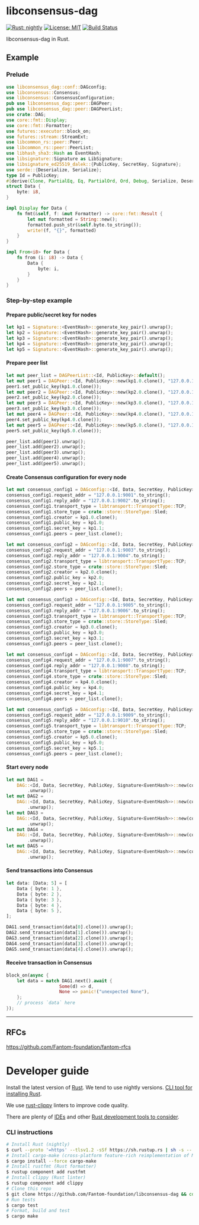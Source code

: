 libconsensus-dag
==================
[![Rust: nightly](https://img.shields.io/badge/Rust-nightly-blue.svg)](https://www.rust-lang.org) [![License: MIT](https://img.shields.io/badge/License-MIT-green.svg)](LICENSE) [![Build Status](https://travis-ci.org/Fantom-foundation/libconsensus-dag.svg?branch=master)](https://travis-ci.org/Fantom-foundation/libconsensus-dag)

libconsensus-dag in Rust.

## Example

### Prelude
```rust
use libconsensus_dag::conf::DAGconfig;
use libconsensus::Consensus;
use libconsensus::ConsensusConfiguration;
pub use libconsensus_dag::peer::DAGPeer;
pub use libconsensus_dag::peer::DAGPeerList;
use crate::DAG;
use core::fmt::Display;
use core::fmt::Formatter;
use futures::executor::block_on;
use futures::stream::StreamExt;
use libcommon_rs::peer::Peer;
use libcommon_rs::peer::PeerList;
use libhash_sha3::Hash as EventHash;
use libsignature::Signature as LibSignature;
use libsignature_ed25519_dalek::{PublicKey, SecretKey, Signature};
use serde::{Deserialize, Serialize};
type Id = PublicKey;
#[derive(Clone, PartialEq, Eq, PartialOrd, Ord, Debug, Serialize, Deserialize, Hash, Copy)]
struct Data {
    byte: i8,
}

impl Display for Data {
    fn fmt(&self, f: &mut Formatter) -> core::fmt::Result {
        let mut formatted = String::new();
        formatted.push_str(&self.byte.to_string());
        write!(f, "{}", formatted)
    }
}

impl From<i8> for Data {
    fn from (i: i8) -> Data {
        Data {
            byte: i,
        }
    }
}
```

### Step-by-step example

#### Prepare public/secret key for nodes
```rust
let kp1 = Signature::<EventHash>::generate_key_pair().unwrap();
let kp2 = Signature::<EventHash>::generate_key_pair().unwrap();
let kp3 = Signature::<EventHash>::generate_key_pair().unwrap();
let kp4 = Signature::<EventHash>::generate_key_pair().unwrap();
let kp5 = Signature::<EventHash>::generate_key_pair().unwrap();
```

#### Prepare peer list
```rust
let mut peer_list = DAGPeerList::<Id, PublicKey>::default();
let mut peer1 = DAGPeer::<Id, PublicKey>::new(kp1.0.clone(), "127.0.0.1:9001".to_string());
peer1.set_public_key(kp1.0.clone());
let mut peer2 = DAGPeer::<Id, PublicKey>::new(kp2.0.clone(), "127.0.0.1:9003".to_string());
peer2.set_public_key(kp2.0.clone());
let mut peer3 = DAGPeer::<Id, PublicKey>::new(kp3.0.clone(), "127.0.0.1:9005".to_string());
peer3.set_public_key(kp3.0.clone());
let mut peer4 = DAGPeer::<Id, PublicKey>::new(kp4.0.clone(), "127.0.0.1:9007".to_string());
peer4.set_public_key(kp4.0.clone());
let mut peer5 = DAGPeer::<Id, PublicKey>::new(kp5.0.clone(), "127.0.0.1:9009".to_string());
peer5.set_public_key(kp5.0.clone());

peer_list.add(peer1).unwrap();
peer_list.add(peer2).unwrap();
peer_list.add(peer3).unwrap();
peer_list.add(peer4).unwrap();
peer_list.add(peer5).unwrap();
```

#### Create Consensus configuration for every node
```rust
let mut consensus_config1 = DAGconfig::<Id, Data, SecretKey, PublicKey>::new();
consensus_config1.request_addr = "127.0.0.1:9001".to_string();
consensus_config1.reply_addr = "127.0.0.1:9002".to_string();
consensus_config1.transport_type = libtransport::TransportType::TCP;
consensus_config1.store_type = crate::store::StoreType::Sled;
consensus_config1.creator = kp1.0.clone();
consensus_config1.public_key = kp1.0;
consensus_config1.secret_key = kp1.1;
consensus_config1.peers = peer_list.clone();

let mut consensus_config2 = DAGconfig::<Id, Data, SecretKey, PublicKey>::new();
consensus_config2.request_addr = "127.0.0.1:9003".to_string();
consensus_config2.reply_addr = "127.0.0.1:9004".to_string();
consensus_config2.transport_type = libtransport::TransportType::TCP;
consensus_config2.store_type = crate::store::StoreType::Sled;
consensus_config2.creator = kp2.0.clone();
consensus_config2.public_key = kp2.0;
consensus_config2.secret_key = kp2.1;
consensus_config2.peers = peer_list.clone();

let mut consensus_config3 = DAGconfig::<Id, Data, SecretKey, PublicKey>::new();
consensus_config3.request_addr = "127.0.0.1:9005".to_string();
consensus_config3.reply_addr = "127.0.0.1:9006".to_string();
consensus_config3.transport_type = libtransport::TransportType::TCP;
consensus_config3.store_type = crate::store::StoreType::Sled;
consensus_config3.creator = kp3.0.clone();
consensus_config3.public_key = kp3.0;
consensus_config3.secret_key = kp3.1;
consensus_config3.peers = peer_list.clone();

let mut consensus_config4 = DAGconfig::<Id, Data, SecretKey, PublicKey>::new();
consensus_config4.request_addr = "127.0.0.1:9007".to_string();
consensus_config4.reply_addr = "127.0.0.1:9008".to_string();
consensus_config4.transport_type = libtransport::TransportType::TCP;
consensus_config4.store_type = crate::store::StoreType::Sled;
consensus_config4.creator = kp4.0.clone();
consensus_config4.public_key = kp4.0;
consensus_config4.secret_key = kp4.1;
consensus_config4.peers = peer_list.clone();

let mut consensus_config5 = DAGconfig::<Id, Data, SecretKey, PublicKey>::new();
consensus_config5.request_addr = "127.0.0.1:9009".to_string();
consensus_config5.reply_addr = "127.0.0.1:9010".to_string();
consensus_config5.transport_type = libtransport::TransportType::TCP;
consensus_config5.store_type = crate::store::StoreType::Sled;
consensus_config5.creator = kp5.0.clone();
consensus_config5.public_key = kp5.0;
consensus_config5.secret_key = kp5.1;
consensus_config5.peers = peer_list.clone();
```

#### Start every node
```rust
let mut DAG1 =
    DAG::<Id, Data, SecretKey, PublicKey, Signature<EventHash>>::new(consensus_config1)
        .unwrap();
let mut DAG2 =
    DAG::<Id, Data, SecretKey, PublicKey, Signature<EventHash>>::new(consensus_config2)
        .unwrap();
let mut DAG3 =
    DAG::<Id, Data, SecretKey, PublicKey, Signature<EventHash>>::new(consensus_config3)
        .unwrap();
let mut DAG4 =
    DAG::<Id, Data, SecretKey, PublicKey, Signature<EventHash>>::new(consensus_config4)
        .unwrap();
let mut DAG5 =
    DAG::<Id, Data, SecretKey, PublicKey, Signature<EventHash>>::new(consensus_config5)
        .unwrap();
```

#### Send transactions into Consensus
```rust
let data: [Data; 5] = [
    Data { byte: 1 },
    Data { byte: 2 },
    Data { byte: 3 },
    Data { byte: 4 },
    Data { byte: 5 },
];

DAG1.send_transaction(data[0].clone()).unwrap();
DAG2.send_transaction(data[1].clone()).unwrap();
DAG3.send_transaction(data[2].clone()).unwrap();
DAG4.send_transaction(data[3].clone()).unwrap();
DAG5.send_transaction(data[4].clone()).unwrap();
```

#### Receive transaction in Consensus
```rust
block_on(async {
    let data = match DAG1.next().await {
                    Some(d) => d,
                    None => panic!("unexpected None"),
    };
    // process `data` here
});
```

---

## RFCs

https://github.com/Fantom-foundation/fantom-rfcs

# Developer guide

Install the latest version of [Rust](https://www.rust-lang.org). We tend to use nightly versions. [CLI tool for installing Rust](https://rustup.rs).

We use [rust-clippy](https://github.com/rust-lang-nursery/rust-clippy) linters to improve code quality.

There are plenty of [IDEs](https://areweideyet.com) and other [Rust development tools to consider](https://github.com/rust-unofficial/awesome-rust#development-tools).

### CLI instructions

```bash
# Install Rust (nightly)
$ curl --proto '=https' --tlsv1.2 -sSf https://sh.rustup.rs | sh -s -- --default-toolchain nightly
# Install cargo-make (cross-platform feature-rich reimplementation of Make)
$ cargo install --force cargo-make
# Install rustfmt (Rust formatter)
$ rustup component add rustfmt
# Install clippy (Rust linter)
$ rustup component add clippy
# Clone this repo
$ git clone https://github.com/Fantom-foundation/libconsensus-dag && cd libconsensus-dag
# Run tests
$ cargo test
# Format, build and test
$ cargo make
```
